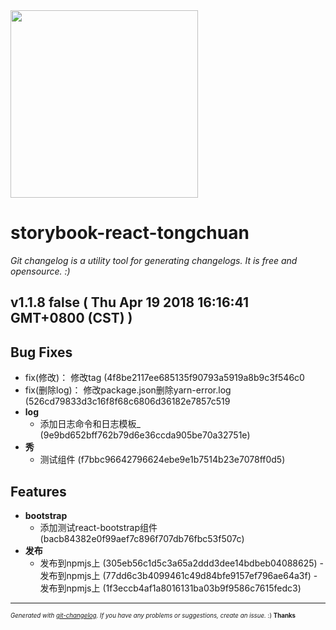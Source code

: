 <img width="300px" src="https://github.com/rafinskipg/git-changelog/raw/master/images/git-changelog-logo.png" />

# storybook-react-tongchuan

_Git changelog is a utility tool for generating changelogs. It is free and opensource. :)_

## v1.1.8 false ( Thu Apr 19 2018 16:16:41 GMT+0800 (CST) )


## Bug Fixes
  - fix(修改)： 修改tag (4f8be2117ee685135f90793a5919a8b9c3f546c0
  - fix(删除log)： 修改package.json删除yarn-error.log (526cd79833d3c16f8f68c6806d36182e7857c519
  - **log**
    - 添加日志命令和日志模板_ (9e9bd652bff762b79d6e36ccda905be70a32751e)
  - **秀**
    - 测试组件 (f7bbc96642796624ebe9e1b7514b23e7078ff0d5)



## Features
  - **bootstrap**
    - 添加测试react-bootstrap组件 (bacb84382e0f99aef7c896f707db76fbc53f507c)
  - **发布**
    - 发布到npmjs上 (305eb56c1d5c3a65a2ddd3dee14bdbeb04088625)    - 发布到npmjs上 (77dd6c3b4099461c49d84bfe9157ef796ae64a3f)    - 发布到npmjs上 (1f3eccb4af1a8016131ba03b9f9586c7615fedc3)




---
<sub><sup>*Generated with [git-changelog](https://github.com/rafinskipg/git-changelog). If you have any problems or suggestions, create an issue.* :) **Thanks** </sub></sup>
